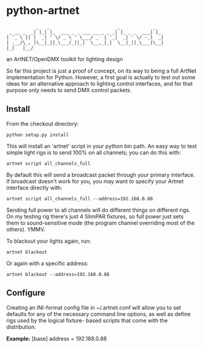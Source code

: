 python-artnet
=============
               _   _                         _            _
     _ __ _  _| |_| |_  ___ _ _ ___ __ _ _ _| |_ _ _  ___| |_ 
    | '_ \ || |  _| ' \/ _ \ ' \___/ _` | '_|  _| ' \/ -_)  _|
    | .__/\_, |\__|_||_\___/_||_|  \__,_|_|  \__|_||_\___|\__|
    |_|   |__/

an ArtNET/OpenDMX toolkit for lighting design

So far this project is just a proof of concept, on its way to being a full
ArtNet implementation for Python. However, a first goal is actually to test
out some ideas for an alternative approach to lighting control interfaces,
and for that purpose only needs to send DMX control packets.

Install
-------

From the checkout directory:

    python setup.py install

This will install an 'artnet' script in your python bin path. An easy way to
test simple light rigs is to send 100% on all channels; you can do this with:

    artnet script all_channels_full

By default this will send a broadcast packet through your primary interface. If
broadcast doesn't work for you, you may want to specify your Artnet interface
directly with:

    artnet script all_channels_full --address=192.168.0.88

Sending full power to all channels will do different things on different rigs.
On my testing rig there's just 4 SlimPAR fixtures, so full power just sets them
to sound-sensitive mode (the program channel overriding most of the others). YMMV.

To blackout your lights again, run:

    artnet blackout

Or again with a specific address:

    artnet blackout --address=192.168.0.88

Configure
---------

Creating an INI-format config file in ~/.artnet.conf will allow you to set defaults for any
of the necessary command line options, as well as define rigs used by the logical fixture-
based scripts that come with the distribution.

**Example:**
    [base]
    address = 192.168.0.88


